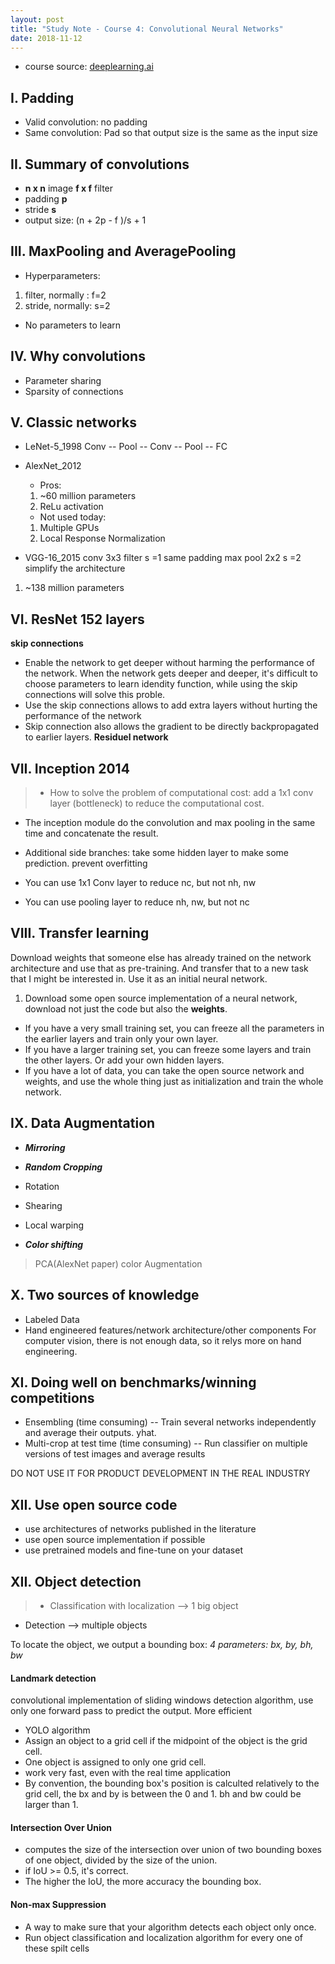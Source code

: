 ```yaml
---
layout: post
title: "Study Note - Course 4: Convolutional Neural Networks"
date: 2018-11-12
---
```


- course source: [deeplearning.ai](https://www.coursera.org/learn/convolutional-neural-networks/home/welcome)

## I. Padding
* Valid convolution: no padding
* Same convolution: Pad so that output size is the same as the input size

## II. Summary of convolutions

* **n x n** image __f x f__ filter
* padding __p__
* stride __s__
* output size: (n + 2p - f )/s + 1

## III. MaxPooling and AveragePooling
* Hyperparameters:
1. filter, normally : f=2
2. stride, normally: s=2
* No parameters to learn

## IV. Why convolutions
* Parameter sharing
* Sparsity of connections

## V. Classic networks

* LeNet-5_1998
Conv -- Pool -- Conv -- Pool -- FC
* AlexNet_2012
  * Pros:
  1. ~60 million parameters
  2. ReLu activation

  * Not used today:
  1. Multiple GPUs
  2. Local Response Normalization

* VGG-16_2015
conv 3x3 filter s =1 same padding
max pool 2x2 s =2
simplify the architecture
1. ~138 million parameters

## VI. ResNet 152 layers
__skip connections__
* Enable the network to get deeper without harming the performance of the network. When the network gets deeper and deeper, it's difficult to choose parameters to learn idendity function, while using the skip connections will solve this proble.
* Use the skip connections allows to add extra layers without hurting the performance of the network
* Skip connection also allows the gradient to be directly backpropagated to earlier layers.
__Residuel network__


## VII. Inception 2014
> * How to solve the problem of computational cost: add a 1x1 conv layer (bottleneck) to reduce the computational cost.
* The inception module do the convolution and max pooling in the same time and concatenate the result.
* Additional side branches: take some hidden layer to make some prediction. prevent overfitting

* You can use 1x1 Conv layer to reduce nc, but not nh, nw
* You can use pooling layer to reduce nh, nw, but not nc

## VIII. Transfer learning
Download weights that someone else has already trained on the network architecture and use that as pre-training. And transfer that to a new task that I might be interested in.
Use it as an initial neural network.
1. Download some open source implementation of a neural network, download not just the code but also the __weights__.
* If you have a very small training set, you can freeze all the parameters in the earlier layers and train only your own layer.
* If you have a larger training set, you can freeze some layers and train the other layers. Or add your own hidden layers.
* If you have a lot of data, you can take the open source network and weights, and use the whole thing just as initialization and train the whole network.

## IX. Data Augmentation
- __*Mirroring*__
- __*Random Cropping*__
- Rotation
- Shearing
- Local warping

- __*Color shifting*__
> PCA(AlexNet paper) color Augmentation

## X. Two sources of knowledge
* Labeled Data
* Hand engineered features/network architecture/other components
For computer vision, there is not enough data, so it relys more on hand engineering.

## XI. Doing well on benchmarks/winning competitions
* Ensembling (time consuming) -- Train several networks independently and average their outputs. yhat.
* Multi-crop at test time (time consuming) -- Run classifier on multiple versions of test images and average results

DO NOT USE IT FOR PRODUCT DEVELOPMENT IN THE REAL INDUSTRY

## XII. Use open source code
* use architectures of networks published in the literature
* use open source implementation if possible
* use pretrained models and fine-tune on your dataset

## XII. Object detection
>* Classification with localization --> 1 big object
* Detection --> multiple objects

To locate the object, we output a bounding box: *4 parameters: bx, by, bh, bw*

#### Landmark detection
convolutional implementation of sliding windows detection algorithm, use only one forward pass to predict the output. More efficient
*  YOLO algorithm
  * Assign an object to a grid cell if the midpoint of the object is the grid cell.
  * One object is assigned to only one grid cell.
  * work very fast, even with the real time application
  * By convention, the bounding box's position is calculted relatively to the grid cell, the bx and by is between the 0 and 1. bh and bw could be larger than 1.

#### Intersection Over Union
* computes the size of the intersection over union of two bounding boxes of one object, divided by the size of the union.
* if IoU >= 0.5, it's correct.
* The higher the IoU, the more accuracy the bounding box.

#### Non-max Suppression
* A way to make sure that your algorithm detects each object only once.
* Run object classification and localization algorithm for every one of these spilt cells
